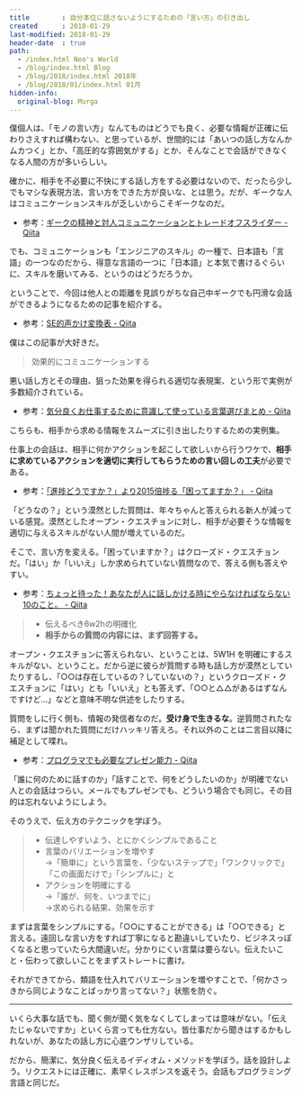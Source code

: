 ```yaml
---
title        : 自分本位に話さないようにするための「言い方」の引き出し
created      : 2018-01-29
last-modified: 2018-01-29
header-date  : true
path:
  - /index.html Neo's World
  - /blog/index.html Blog
  - /blog/2018/index.html 2018年
  - /blog/2018/01/index.html 01月
hidden-info:
  original-blog: Murga
---
```


僕個人は、「モノの言い方」なんてものはどうでも良く、必要な情報が正確に伝わりさえすれば構わない、と思っているが、世間的には「あいつの話し方なんかムカつく」とか、「高圧的な雰囲気がする」とか、そんなことで会話ができなくなる人間の方が多いらしい。

確かに、相手を不必要に不快にする話し方をする必要はないので、だったら少しでもマシな表現方法、言い方をできた方が良いな、とは思う。だが、ギークな人はコミュニケーションスキルが乏しいからこそギークなのだ。

- 参考：[ギークの精神と対人コミュニケーションとトレードオフスライダー - Qiita](https://qiita.com/shibacow/items/b6462d54eba4fdd4e61b)

でも、コミュニケーションも「エンジニアのスキル」の一種で、日本語も「言語」の一つなのだから、得意な言語の一つに「日本語」と本気で書けるぐらいに、スキルを磨いてみる、というのはどうだろうか。

ということで、今回は他人との距離を見誤りがちな自己中ギークでも円滑な会話ができるようになるための記事を紹介する。

- 参考：[SE的声かけ変換表 - Qiita](https://qiita.com/ukiuni@github/items/acd53340f19198d94998)

僕はこの記事が大好きだ。

> 効果的にコミュニケーションする

悪い話し方とその理由、狙った効果を得られる適切な表現案、という形で実例が多数紹介されている。

- 参考：[気分良くお仕事するために意識して使っている言葉選びまとめ - Qiita](https://qiita.com/chooyan_eng/items/103612f74e25a1c50f70)

こちらも、相手から求める情報をスムーズに引き出したりするための実例集。

仕事上の会話は、相手に何かアクションを起こして欲しいから行うワケで、**相手に求めているアクションを適切に実行してもらうための言い回しの工夫**が必要である。

- 参考：[「進捗どうですか？」より2015倍捗る「困ってますか？」 - Qiita](https://qiita.com/tatesuke/items/fd5483be1b72727d3d34)

「どうなの？」という漠然とした質問は、年々ちゃんと答えられる新人が減っている感覚。漠然としたオープン・クエスチョンに対し、相手が必要そうな情報を適切に与えるスキルがない人間が増えているのだ。

そこで、言い方を変える。「困っていますか？」はクローズド・クエスチョンだ。「はい」か「いいえ」しか求められていない質問なので、答える側も答えやすい。

- 参考：[ちょっと待った！あなたが人に話しかける時にやらなければならない10のこと。 - Qiita](https://qiita.com/ukiuni@github/items/26aec2609974cad01c63)

> - 伝えるべき6w2hの明確化
> - **相手からの質問の内容には、まず回答する。**

オープン・クエスチョンに答えられない、ということは、5W1H を明確にするスキルがない、ということ。だから逆に彼らが質問する時も話し方が漠然としていたりするし、「○○は存在しているの？していないの？」というクローズド・クエスチョンに「はい」とも「いいえ」とも答えず、「○○と△△があるはずなんですけど…」などと意味不明な供述をしたりする。

質問をしに行く側も、情報の発信者なのだ。**受け身で生きるな**。逆質問されたなら、まずは聞かれた質問にだけハッキリ答えろ。それ以外のことは二言目以降に補足として喋れ。

- 参考：[プログラマでも必要なプレゼン能力 - Qiita](https://qiita.com/am_nimitz3/items/ab3360c7576ee41250b1)

「誰に何のために話すのか」「話すことで、何をどうしたいのか」が明確でない人との会話はつらい。メールでもプレゼンでも、どういう場合でも同じ。その目的は忘れないようにしよう。

そのうえで、伝え方のテクニックを学ぼう。

> - 伝達しやすいよう、とにかくシンプルであること
> - 言葉のバリエーションを増やす  
>   →「簡単に」という言葉を、「少ないステップで」「ワンクリックで」「この画面だけで」「シンプルに」と
> - アクションを明確にする  
>   →「誰が、何を、いつまでに」  
>   →求められる結果、効果を示す

まずは言葉をシンプルにする。「○○にすることができる」は「○○できる」と言える。遠回しな言い方をすれば丁寧になると勘違いしていたり、ビジネスっぽくなると思っていたら大間違いだ。分かりにくい言葉は要らない。伝えたいこと・伝わって欲しいことをまずストレートに書け。

それができてから、類語を仕入れてバリエーションを増やすことで、「何かさっきから同じようなことばっかり言ってない？」状態を防ぐ。

---

いくら大事な話でも、聞く側が聞く気をなくしてしまっては意味がない。「伝えたじゃないですか」といくら言っても仕方ない。皆仕事だから聞きはするかもしれないが、あなたの話し方に心底ウンザリしている。

だから、簡潔に、気分良く伝えるイディオム・メソッドを学ぼう。話を設計しよう。リクエストには正確に、素早くレスポンスを返そう。会話もプログラミング言語と同じだ。
